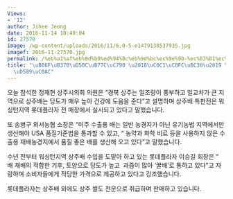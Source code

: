 ```yaml
---
Views:
- '12'
author: Jihee Jeong
date: 2016-11-14 10:49:04
id: 27570
image: /wp-content/uploads/2016/11/6.0-5-e1479138537935.jpg
imagef: 2016-11-27570.jpg
permalink: /%eb%a1%af%eb%8d%b0%ed%94%8c%eb%9d%bc%ec%9e%90-%ec%83%81%ec%a3%bc%eb%b0%b0-%ed%8c%90%ec%b4%89%ed%96%89%ec%82%ac/
title: "\uB86F\uB370\uD50C\uB77C\uC790 \u2018\uC0C1\uC8FC\uBC30\u2019 \uD310\uCD09\
  \uD589\uC0AC"
---
```


오늘 참석한 정재현 상주시의회 의원은 “경북 상주는 일조량이 풍부하고 일교차가 큰 지역으로 상주배는 당도가 매우 높아 건강에 도움을 준다”고 설명하며 상주배 특판전은 워싱턴지역 롯데플라자 전 매장에서 실시되고 있다고 말했습니다.

또 송병구 외서농협 소장은 “미주 수출용 배는 일반 농경지가 아닌 유기농법 지역에서만 생산해야 USA 품질기준법을 통과할 수 있고, “ 농약과 화학 비료 등을 사용하지 않은 수출용 재배농경지에서 품질 좋은 배를 생산해 오고 있다”고 말했습니다.

수년 전부터 워싱턴지역 상주배 수입을 도맡아 하고 있는 롯데플라자 이승길 회장은 “ 배 재배의 적합한 기후, 토양으로 당도가 높고  과즙이 많아 ‘꿀배’로 통하고 있다”고 자랑하며 소비자들에게 적당한 가격으로 제공하고 있다고 강조했습니다.

롯데플라자는 상주배 외에도 상주 쌀도 전문으로 취급하며 판매하고 있습니다.